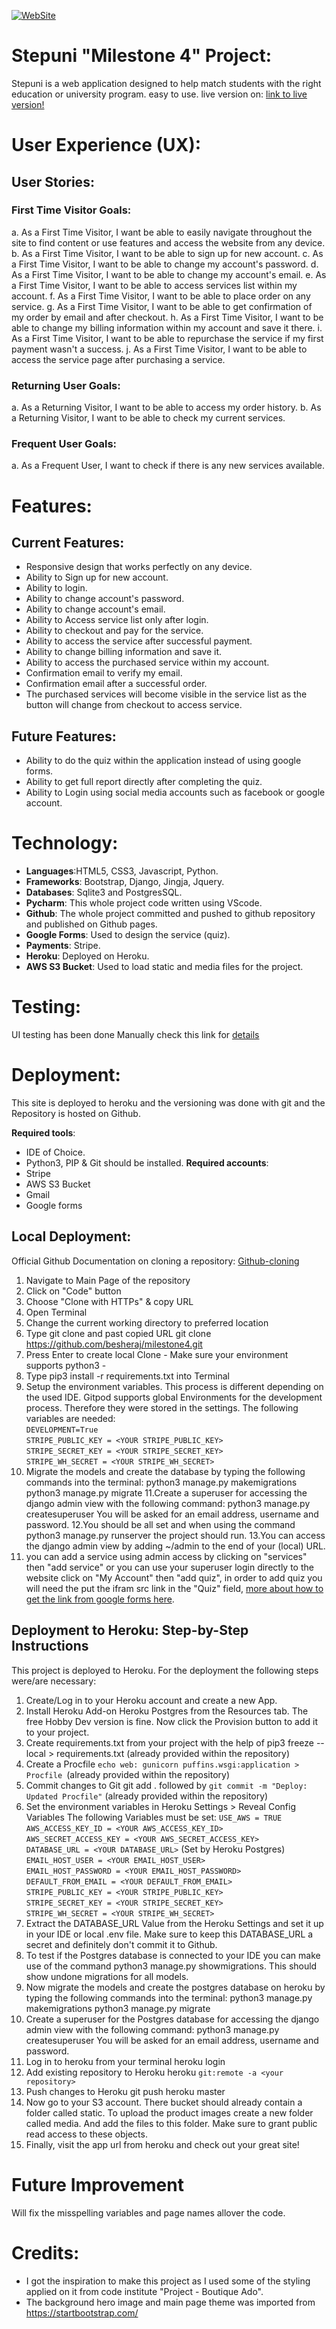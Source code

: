 [![WebSite](media/stepuni.png)]((https://stepuni-milestone4.herokuapp.com/))
# Stepuni "Milestone 4" Project:
Stepuni is a web application designed to help match students with the right education or university program.
easy to use.
live version on: [link to live version!](https://stepuni-milestone4.herokuapp.com/)

# User Experience (UX):

## User Stories:

### First Time Visitor Goals:
a. As a First Time Visitor, I want be able to easily navigate throughout the site to find content or use features and access the website from any device.
b. As a First Time Visitor, I want to be able to sign up for new account.
c. As a First Time Visitor, I want to be able to change my account's password.
d. As a First Time Visitor, I want to be able to change my account's email.
e. As a First Time Visitor, I want to be able to access services list within my account.
f. As a First Time Visitor, I want to be able to place order on any service.
g. As a First Time Visitor, I want to be able to get confirmation of my order by email and after checkout.
h. As a First Time Visitor, I want to be able to change my billing information within my account and save it there.
i. As a First Time Visitor, I want to be able to repurchase the service if my first payment wasn't a success.
j. As a First Time Visitor, I want to be able to access the service page after purchasing a service.

### Returning User Goals:
a. As a Returning Visitor, I want to be able to access my order history.
b. As a Returning Visitor, I want to be able to check my current services.

### Frequent User Goals:
a. As a Frequent User, I want to check if there is any new services available.

# Features:
## Current Features:
* Responsive design that works perfectly on any device.
* Ability to Sign up for new account.
* Ability to login.
* Ability to change account's password.
* Ability to change account's email.
* Ability to Access service list only after login.
* Ability to checkout and pay for the service.
* Ability to access the service after successful payment.
* Ability to change billing information and save it.
* Ability to access the purchased service within my account.
* Confirmation email to verify my email.
* Confirmation email after a successful order.
* The purchased services will become visible in the service list as the button will change from checkout to access service.

## Future Features:
* Ability to do the quiz within the application instead of using google forms.
* Ability to get full report directly after completing the quiz.
* Ability to Login using social media accounts such as facebook or google account.

# Technology:
* **Languages**:HTML5, CSS3, Javascript, Python.
* **Frameworks**: Bootstrap, Django, Jingja, Jquery.
* **Databases**: Sqlite3 and PostgresSQL.
* **Pycharm**: This whole project code written using VScode.
* **Github**: The whole project committed and pushed to github repository and published on Github pages.
* **Google Forms**: Used to design the service (quiz).
* **Payments**: Stripe.
* **Heroku**: Deployed on Heroku.
* **AWS S3 Bucket**: Used to load static and media files for the project.

# Testing:
UI testing has been done Manually check this link for [details](testing.md)

# Deployment:
This site is deployed to heroku and the versioning was done with git and the Repository is hosted on Github.

**Required tools**:
* IDE of Choice.
* Python3, PIP & Git should be installed.
**Required accounts**:
* Stripe
* AWS S3 Bucket
* Gmail
* Google forms
## Local Deployment: 
Official Github Documentation on cloning a repository: [Github-cloning](https://docs.github.com/en/free-pro-team@latest/github/creating-cloning-and-archiving-repositories/cloning-a-repository)

1. Navigate to Main Page of the repository
2. Click on "Code" button
3. Choose "Clone with HTTPs" & copy URL
4. Open Terminal
5. Change the current working directory to preferred location
6. Type git clone and past copied URL git clone https://github.com/besheraj/milestone4.git
7. Press Enter to create local Clone - Make sure your environment supports python3 -
8. Type pip3 install -r requirements.txt into Terminal
9. Setup the environment variables. This process is different depending on the used IDE. Gitpod supports global Environments for the development process. Therefore they were stored in the settings. The following variables are needed:    
`DEVELOPMENT=True`     
`STRIPE_PUBLIC_KEY = <YOUR STRIPE_PUBLIC_KEY>`     
`STRIPE_SECRET_KEY = <YOUR STRIPE_SECRET_KEY>`      
`STRIPE_WH_SECRET = <YOUR STRIPE_WH_SECRET>`     
10. Migrate the models and create the database by typing the following commands into the terminal:
python3 manage.py makemigrations
python3 manage.py migrate
11.Create a superuser for accessing the django admin view with the following command: python3 manage.py createsuperuser You will be asked for an email address, username and password.
12.You should be all set and when using the command python3 manage.py runserver the project should run.
13.You can access the django admin view by adding ~/admin to the end of your (local) URL.
14. you can add a service using admin access by clicking on "services" then "add service" or you can use your superuser login directly to the website click on "My Account" then "add quiz", in order to add quiz you will need the put the ifram src link in the "Quiz" field, [more about how to get the link from google forms here](https://support.google.com/a/users/answer/9308623?hl=en).

## Deployment to Heroku: Step-by-Step Instructions
This project is deployed to Heroku. For the deployment the following steps were/are necessary:

1. Create/Log in to your Heroku account and create a new App.
2. Install Heroku Add-on Heroku Postgres from the Resources tab. The free Hobby Dev version is fine. Now click the Provision button to add it to your project.
3. Create requirements.txt from your project with the help of pip3 freeze --local > requirements.txt (already provided within the repository)
4. Create a Procfile `echo web: gunicorn puffins.wsgi:application > Procfile `(already provided within the repository)
5. Commit changes to Git git add . followed by `git commit -m "Deploy: Updated Procfile"` (already provided within the repository)
6. Set the environment variables in Heroku Settings > Reveal Config Variables The following Variables must be set:
`USE_AWS = TRUE`  
`AWS_ACCESS_KEY_ID = <YOUR AWS_ACCESS_KEY_ID> `  
`AWS_SECRET_ACCESS_KEY = <YOUR AWS_SECRET_ACCESS_KEY>`  
`DATABASE_URL = <YOUR DATABASE_URL>` (Set by Heroku Postgres)  
`EMAIL_HOST_USER = <YOUR EMAIL_HOST_USER>`  
`EMAIL_HOST_PASSWORD = <YOUR EMAIL_HOST_PASSWORD>`  
`DEFAULT_FROM_EMAIL = <YOUR DEFAULT_FROM_EMAIL>`    
`STRIPE_PUBLIC_KEY = <YOUR STRIPE_PUBLIC_KEY>`    
`STRIPE_SECRET_KEY = <YOUR STRIPE_SECRET_KEY>`     
`STRIPE_WH_SECRET = <YOUR STRIPE_WH_SECRET>`  
7. Extract the DATABASE_URL Value from the Heroku Settings and set it up in your IDE or local .env file. Make sure to keep this DATABASE_URL a secret and definitely don't commit it to Github.
8. To test if the Postgres database is connected to your IDE you can make use of the command python3 manage.py showmigrations. This should show undone migrations for all models.
9. Now migrate the models and create the postgres database on heroku by typing the following commands into the terminal:
python3 manage.py makemigrations
python3 manage.py migrate
10. Create a superuser for the Postgres database for accessing the django admin view with the following command: python3 manage.py createsuperuser You will be asked for an email address, username and password.
11. Log in to heroku from your terminal heroku login
12. Add existing repository to Heroku heroku `git:remote -a <your repository>`
13. Push changes to Heroku git push heroku master
14. Now go to your S3 account. There bucket should already contain a folder called static. To upload the product images create a new folder called media. And add the files to this folder. Make sure to grant public read access to these objects.
15. Finally, visit the app url from heroku and check out your great site!

# Future Improvement 
Will fix the misspelling variables and page names allover the code. 

# Credits:
* I got the inspiration to make this project as I used some of the styling applied on it from code institute "Project - Boutique Ado".
* The background hero image and main page theme was imported from https://startbootstrap.com/ 

